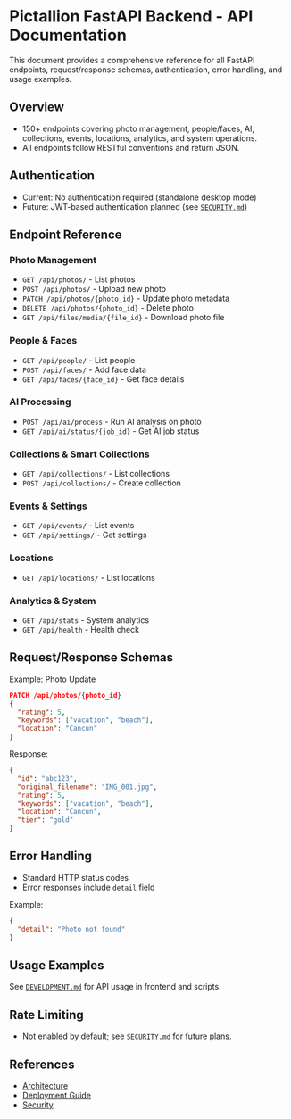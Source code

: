 # Pictallion FastAPI Backend - API Documentation

This document provides a comprehensive reference for all FastAPI endpoints, request/response schemas, authentication, error handling, and usage examples.

## Overview

- 150+ endpoints covering photo management, people/faces, AI, collections, events, locations, analytics, and system operations.
- All endpoints follow RESTful conventions and return JSON.

## Authentication

- Current: No authentication required (standalone desktop mode)
- Future: JWT-based authentication planned (see [`SECURITY.md`](SECURITY.md:1))

## Endpoint Reference

### Photo Management

- `GET /api/photos/` - List photos
- `POST /api/photos/` - Upload new photo
- `PATCH /api/photos/{photo_id}` - Update photo metadata
- `DELETE /api/photos/{photo_id}` - Delete photo
- `GET /api/files/media/{file_id}` - Download photo file

### People & Faces

- `GET /api/people/` - List people
- `POST /api/faces/` - Add face data
- `GET /api/faces/{face_id}` - Get face details

### AI Processing

- `POST /api/ai/process` - Run AI analysis on photo
- `GET /api/ai/status/{job_id}` - Get AI job status

### Collections & Smart Collections

- `GET /api/collections/` - List collections
- `POST /api/collections/` - Create collection

### Events & Settings

- `GET /api/events/` - List events
- `GET /api/settings/` - Get settings

### Locations

- `GET /api/locations/` - List locations

### Analytics & System

- `GET /api/stats` - System analytics
- `GET /api/health` - Health check

## Request/Response Schemas

Example: Photo Update

```json
PATCH /api/photos/{photo_id}
{
  "rating": 5,
  "keywords": ["vacation", "beach"],
  "location": "Cancun"
}
```

Response:

```json
{
  "id": "abc123",
  "original_filename": "IMG_001.jpg",
  "rating": 5,
  "keywords": ["vacation", "beach"],
  "location": "Cancun",
  "tier": "gold"
}
```

## Error Handling

- Standard HTTP status codes
- Error responses include `detail` field

Example:

```json
{
  "detail": "Photo not found"
}
```

## Usage Examples

See [`DEVELOPMENT.md`](DEVELOPMENT.md:1) for API usage in frontend and scripts.

## Rate Limiting

- Not enabled by default; see [`SECURITY.md`](SECURITY.md:1) for future plans.

## References

- [Architecture](ARCHITECTURE.md)
- [Deployment Guide](DEPLOYMENT.md)
- [Security](SECURITY.md)
